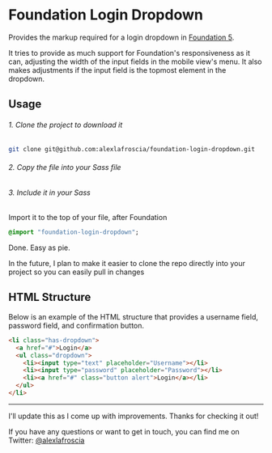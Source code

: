 # Foundation Login Dropdown

Provides the markup required for a login dropdown in [Foundation 5](https://github.com/zurb/foundation).

It tries to provide as much support for Foundation's responsiveness as it can, adjusting the width of the input fields in the mobile view's menu.  It also makes adjustments if the input field is the topmost element in the dropdown.

## Usage

###### 1. Clone the project to download it

```bash
git clone git@github.com:alexlafroscia/foundation-login-dropdown.git
```

###### 2. Copy the file into your Sass file

###### 3. Include it in your Sass

Import it to the top of your file, after Foundation

```sass
@import "foundation-login-dropdown";
```

Done. Easy as pie.

In the future, I plan to make it easier to clone the repo directly into your project so you can easily pull in changes

## HTML Structure

Below is an example of the HTML structure that provides a username field, password field, and confirmation button.

```html
<li class="has-dropdown">
  <a href="#">Login</a>
  <ul class="dropdown">
    <li><input type="text" placeholder="Username"></li>
    <li><input type="password" placeholder="Password"></li>
    <li><a href="#" class="button alert">Login</a></li>
  </ul>
</li>
```

***

I'll update this as I come up with improvements.  Thanks for checking it out!

If you have any questions or want to get in touch, you can find me on Twitter: [@alexlafroscia](https://twitter.com/AlexLaFroscia)